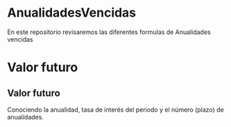 # AnualidadesVencidas
En este repositorio revisaremos las diferentes formulas de Anualidades vencidas 

# Valor futuro
## Valor futuro
Conociendo la anualidad, tasa de interés del periodo y el número (plazo) de anualidades.
